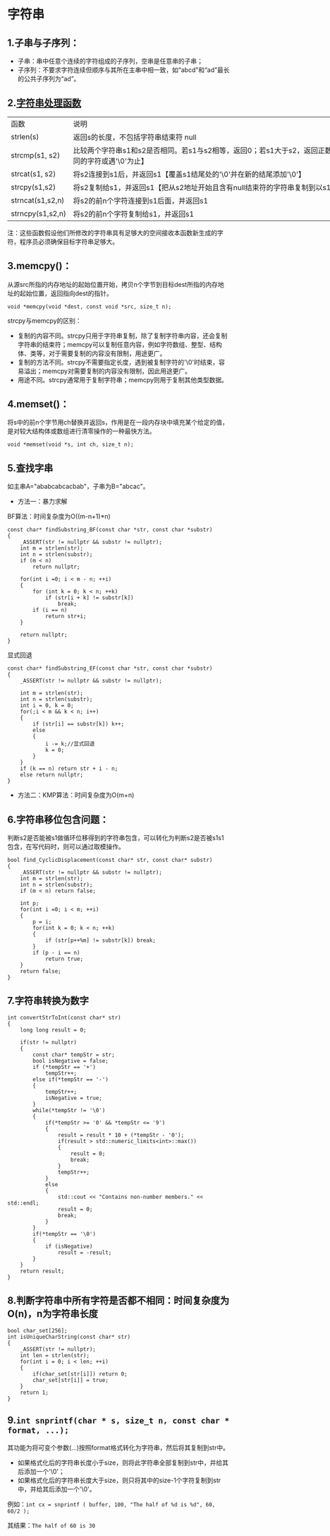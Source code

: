 # 字符串

## 1.子串与子序列：

- 子串：串中任意个连续的字符组成的子序列，空串是任意串的子串；
- 子序列：不要求字符连续但顺序与其所在主串中相一致，如“abcd”和“ad”最长的公共子序列为“ad”。

## 2.[字符串处理函数](./字符串处理函数.md)

<table border=0 cellpadding=0 cellspacing=0 width=1390 style='border-collapse:
 collapse;table-layout:fixed;width:1043pt'>
 <col width=117 style='mso-width-source:userset;mso-width-alt:3744;width:88pt'>
 <col width=1273 style='mso-width-source:userset;mso-width-alt:40736;
 width:955pt'>
 <tr height=19 style='height:14.25pt'>
  <td height=19 class=xl642128 width=117 style='height:14.25pt;width:88pt'>函数</td>
  <td class=xl642128 width=1273 style='border-left:none;width:955pt'>说明</td>
 </tr>
 <tr height=19 style='height:14.25pt'>
  <td height=19 class=xl632128 style='height:14.25pt;border-top:none'>strlen(s)</td>
  <td class=xl632128 style='border-top:none;border-left:none'>返回s的长度，不包括字符串结束符
  null</td>
 </tr>
 <tr height=19 style='height:14.25pt'>
  <td height=19 class=xl632128 style='height:14.25pt;border-top:none'>strcmp(s1,
  s2)</td>
  <td class=xl632128 style='border-top:none;border-left:none'>比较两个字符串s1和s2是否相同。若s1与s2相等，返回0；若s1大于s2，返回正数；若s1小于s2，则返回负数【两个字符串自左向右逐个字符按ASCII码相比较，直至出现不同的字符或遇'\0'为止】</td>
 </tr>
 <tr height=19 style='height:14.25pt'>
  <td height=19 class=xl632128 style='height:14.25pt;border-top:none'>strcat(s1,
  s2)</td>
  <td class=xl632128 style='border-top:none;border-left:none'>将s2连接到s1后，并返回s1【覆盖s1结尾处的'\0'并在新的结尾添加'\0'】</td>
 </tr>
 <tr height=19 style='height:14.25pt'>
  <td height=19 class=xl632128 style='height:14.25pt;border-top:none'>strcpy(s1,s2)</td>
  <td class=xl632128 style='border-top:none;border-left:none'>将s2复制给s1，并返回s1【把从s2地址开始且含有null结束符的字符串复制到以s1开始的地址空间】</td>
 </tr>
 <tr height=19 style='height:14.25pt'>
  <td height=19 class=xl632128 style='height:14.25pt;border-top:none'>strncat(s1,s2,n)</td>
  <td class=xl632128 style='border-top:none;border-left:none'>将s2的前n个字符连接到s1后面，并返回s1</td>
 </tr>
 <tr height=19 style='height:14.25pt'>
  <td height=19 class=xl632128 style='height:14.25pt;border-top:none'>strncpy(s1,s2,n)</td>
  <td class=xl632128 style='border-top:none;border-left:none'>将s2的前n个字符复制给s1，并返回s1</td>
 </tr>
 <![if supportMisalignedColumns]>
 <tr height=0 style='display:none'>
  <td width=117 style='width:88pt'></td>
  <td width=1273 style='width:955pt'></td>
 </tr>
 <![endif]>
</table>


注：这些函数假设他们所修改的字符串具有足够大的空间接收本函数新生成的字符，程序员必须确保目标字符串足够大。

## 3.memcpy()：
从源src所指的内存地址的起始位置开始，拷贝n个字节到目标dest所指的内存地址的起始位置，返回指向dest的指针。

`void *memcpy(void *dest, const void *src, size_t n);`

strcpy与memcpy的区别：

- 复制的内容不同。strcpy只用于字符串复制，除了复制字符串内容，还会复制字符串的结束符；memcpy可以复制任意内容，例如字符数组、整型、结构体、类等，对于需要复制的内容没有限制，用途更广。
- 复制的方法不同。strcpy不需要指定长度，遇到被复制字符的'\0'时结束，容易溢出；memcpy对需要复制的内容没有限制，因此用途更广。
- 用途不同。strcpy通常用于复制字符串；memcpy则用于复制其他类型数据。

## 4.memset()：
将s中的前n个字节用ch替换并返回s，作用是在一段内存块中填充某个给定的值，是对较大结构体或数组进行清零操作的一种最快方法。

`void *memset(void *s, int ch, size_t n);`

## 5.查找字串

如主串A="ababcabcacbab"，子串为B="abcac"。

- 方法一：暴力求解

BF算法：时间复杂度为O((m-n+1)*n)

    const char* findSubstring_BF(const char *str, const char *substr)
    {
    	_ASSERT(str != nullptr && substr != nullptr);
    	int m = strlen(str);
    	int n = strlen(substr);
    	if (m < n)
    		return nullptr;
    
    	for(int i =0; i < m - n; ++i)
    	{
    		for (int k = 0; k < n; ++k)
    			if (str[i + k] != substr[k])
    				break;
    		if (i == n)
    			return str+i;
    	}
    
    	return nullptr;
    }

显式回退

    const char* findSubstring_EF(const char *str, const char *substr)
    {
    	_ASSERT(str != nullptr && substr != nullptr);
    
    	int m = strlen(str);
    	int n = strlen(substr);
    	int i = 0, k = 0;
    	for(;i < m && k < n; i++)
    	{
    		if (str[i] == substr[k]) k++;
    		else
    		{
    			i -= k;//显式回退
    			k = 0;
    		}
    	}
    	if (k == n) return str + i - n;
    	else return nullptr;
    }

- 方法二：KMP算法：时间复杂度为O(m+n)


## 6.字符串移位包含问题：

判断s2是否能被s1做循环位移得到的字符串包含，可以转化为判断s2是否被s1s1包含，在写代码时，则可以通过取模操作。

    bool find_CyclicDisplacement(const char* str, const char* substr)
    {
    	_ASSERT(str != nullptr && substr != nullptr);
    	int m = strlen(str);
    	int n = strlen(substr);
    	if (m < n) return false;
    
    	int p;
    	for(int i =0; i < m; ++i)
    	{
    		p = i;
    		for(int k = 0; k < n; ++k)
    		{
    			if (str[p++%m] != substr[k]) break;
    		}
    		if (p - i == n)
    			return true;
    	}
    	return false;
    }


## 7.字符串转换为数字

    int convertStrToInt(const char* str)
    {
    	long long result = 0;
    
    	if(str != nullptr)
    	{
    		const char* tempStr = str;
    		bool isNegative = false;
    		if (*tempStr == '+')
    			tempStr++;
    		else if(*tempStr == '-')
    		{
    			tempStr++;
    			isNegative = true;
    		}
    		while(*tempStr != '\0')
    		{
    			if(*tempStr >= '0' && *tempStr <= '9')
    			{
    				result = result * 10 + (*tempStr - '0');
    				if(result > std::numeric_limits<int>::max())
    				{
    					result = 0;
    					break;
    				}
    				tempStr++;
    			}
    			else
    			{
    				std::cout << "Contains non-number members." << std::endl;
    				result = 0;
    				break;
    			}
    		}
    		if(*tempStr == '\0')
    		{
    			if (isNegative)
    				result = -result;
    		}
    	}
    	return result;
    }


## 8.判断字符串中所有字符是否都不相同：时间复杂度为O(n)，n为字符串长度

    bool char_set[256];
    int isUniqueCharString(const char* str)
    {
    	_ASSERT(str != nullptr);
    	int len = strlen(str);
    	for(int i = 0; i < len; ++i)
    	{
    		if(char_set[str[i]]) return 0;
    		char_set[str[i]] = true;
    	}
    	return 1;
    }



## 9.`int snprintf(char * s, size_t n, const char * format, ...);`

其功能为将可变个参数(...)按照format格式转化为字符串，然后将其复制到str中。

- 如果格式化后的字符串长度小于size，则将此字符串全部复制到str中，并给其后添加一个'\0'；
- 如果格式化后的字符串长度大于size，则只将其中的size-1个字符复制到str中，并给其后添加一个'\0'。

例如：`int cx = snprintf ( buffer, 100, "The half of %d is %d", 60, 60/2 );`

其结果：`The half of 60 is 30`